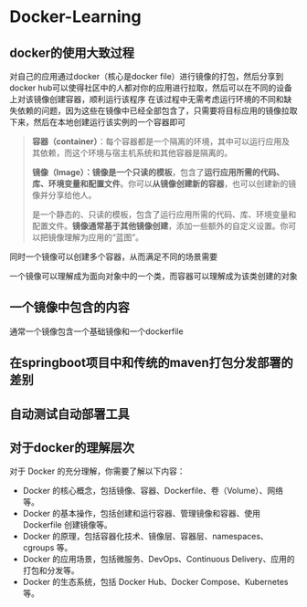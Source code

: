 # Docker-Learning

## docker的使用大致过程

对自己的应用通过docker（核心是docker file）进行镜像的打包，然后分享到docker hub可以使得社区中的人都对你的应用进行拉取，然后可以在不同的设备上对该镜像创建容器，顺利运行该程序
在该过程中无需考虑运行环境的不同和缺失依赖的问题，因为这些在镜像中已经全部包含了，只需要将目标应用的镜像拉取下来，然后在本地创建运行该实例的一个容器即可

> **容器（container）**：每个容器都是一个隔离的环境，其中可以运行应用及其依赖，而这个环境与宿主机系统和其他容器是隔离的。
>
> **镜像（Image）：**镜像是一个**只读的模板**，包含了**运行应用所需的代码、库、环境变量和配置文件**。你可以**从镜像创建新的容器**，也可以创建新的镜像并分享给他人。
>
> 是一个静态的、只读的模板，包含了运行应用所需的代码、库、环境变量和配置文件。**镜像通常基于其他镜像创建**，添加一些额外的自定义设置。你可以把镜像理解为应用的“蓝图”。

同时一个镜像可以创建多个容器，从而满足不同的场景需要

一个镜像可以理解成为面向对象中的一个类，而容器可以理解成为该类创建的对象





## 一个镜像中包含的内容

通常一个镜像包含一个基础镜像和一个dockerfile



## 在springboot项目中和传统的maven打包分发部署的差别





## 自动测试自动部署工具



## 对于docker的理解层次

对于 Docker 的充分理解，你需要了解以下内容：

- Docker 的核心概念，包括镜像、容器、Dockerfile、卷（Volume）、网络等。
- Docker 的基本操作，包括创建和运行容器、管理镜像和容器、使用 Dockerfile 创建镜像等。
- Docker 的原理，包括容器化技术、镜像层、容器层、namespaces、cgroups 等。
- Docker 的应用场景，包括微服务、DevOps、Continuous Delivery、应用的打包和分发等。
- Docker 的生态系统，包括 Docker Hub、Docker Compose、Kubernetes 等。
